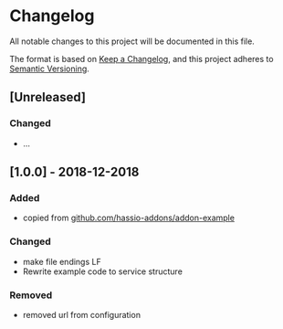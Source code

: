 # Changelog
All notable changes to this project will be documented in this file.

The format is based on [Keep a Changelog](https://keepachangelog.com/en/1.0.0/),
and this project adheres to [Semantic Versioning](https://semver.org/spec/v2.0.0.html).

## [Unreleased]
### Changed
- ...

## [1.0.0] - 2018-12-2018
### Added
- copied from [github.com/hassio-addons/addon-example](https://github.com/hassio-addons/addon-example)

### Changed
- make file endings LF
- Rewrite example code to service structure

### Removed
- removed url from configuration
